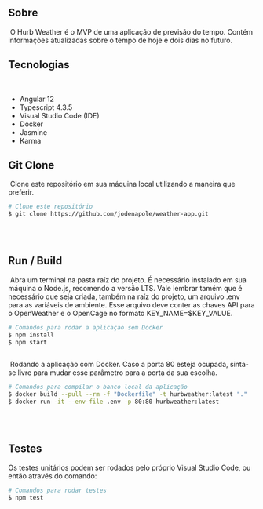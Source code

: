 ## Sobre
​
O Hurb Weather é o MVP de uma aplicação de previsão do tempo. Contém informações atualizadas sobre o tempo de hoje e dois dias no futuro.
​
## Tecnologias
​
- Angular 12
- Typescript 4.3.5
- Visual Studio Code (IDE)
- Docker
- Jasmine
- Karma
​
​
## Git Clone
​
Clone este repositório em sua máquina local utilizando a maneira que preferir.
​
```bash
# Clone este repositório
$ git clone https://github.com/jodenapole/weather-app.git
​
```
​
## Run / Build
​
Abra um terminal na pasta raíz do projeto. É necessário instalado em sua máquina o Node.js, recomendo a versão LTS. Vale lembrar tamém que é necessário que seja criada, também na raíz do projeto, um arquivo .env para as variáveis de ambiente. Esse arquivo deve conter as chaves API para o OpenWeather e o OpenCage no formato KEY_NAME=$KEY_VALUE.
​
```bash
# Comandos para rodar a aplicaçao sem Docker
$ npm install
$ npm start
​
```
​
Rodando a aplicação com Docker. Caso a porta 80 esteja ocupada, sinta-se livre para mudar esse parâmetro para a porta da sua escolha.
​
```bash
# Comandos para compilar o banco local da aplicação
$ docker build --pull --rm -f "Dockerfile" -t hurbweather:latest "."
$ docker run -it --env-file .env -p 80:80 hurbweather:latest
​
```
​
## Testes
Os testes unitários podem ser rodados pelo próprio Visual Studio Code, ou então através do comando:
```bash
# Comandos para rodar testes
$ npm test
```
​

